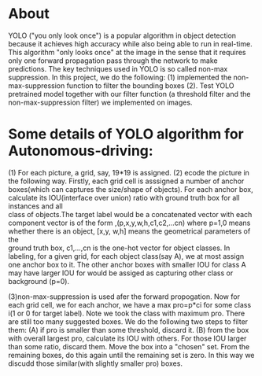 # About
YOLO ("you only look once") is a popular algorithm in object detection because it achieves high accuracy while also being able to run in real-time. This algorithm "only looks once" at the image in the sense that it requires only one forward propagation pass through the network to make predictions. The key techniques used in YOLO is so called non-max suppression.  In this project, we do the following: (1) implemented the non-max-suppression function to filter the bounding boxes (2). Test YOLO pretrained model together with our filter function (a threshold filter and the non-max-suppression filter) we implemented on images. 

# Some details of YOLO algorithm for Autonomous-driving:
 (1) For each picture, a grid, say, 19*19 is assigned.
 (2) ecode the picture in the following way. Firstly, each grid cell is asssigned a number of anchor boxes(which can captures 
 the size/shape of objects). For each anchor box, calculate its IOU(interface over union) ratio with ground truth box for all instances and all  
 class of objects.The target label would be a concatenated vector with each component vector is of the form ,(p,x,y,w,h,c1,c2,...cn) where p=1,0 means whether there is an object, [x,y, w,h] means the geometrical parameters of the  
 ground truth box, c1,...,cn is the one-hot vector for object classes. In labeling, for a given grid, for each object class(say A), we at most assign one anchor box to it. The other anchor boxes with smaller IOU for class A may have larger IOU for would be assiged as capturing other class or background (p=0).
 
 (3)non-max-suppression is used afer the forward propogation.  Now for each grid cell, we for each anchor, we have a max pro=p*ci for some class i(1 or 0 for target label). Note we took the class with maximum pro. There are still too many suggested boxes. We do the following two steps to filter them: (A) if pro is smaller than some threshold, discard it. (B) from the box with overall largest pro, calculate its IOU with others. For those IOU larger than some ratio, discard them. Move the box into a "chosen" set. From the remaining boxes, do this again until the remaining set is zero. In this way we discudd those similar(with slightly smaller pro) boxes. 
     
 
 
